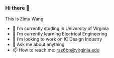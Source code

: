 ### Hi there 👋
This is Zimu Wang


- 🔭 I’m currently studing in University of Virginia
- 🌱 I’m currently learning Electrical Engineering
- 👯 I’m looking to work on IC Design Industry
- 💬 Ask me about anything
- 📫 How to reach me: rsz6bp@virginia.edu
